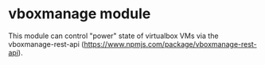 # vboxmanage module

This module can control "power" state of virtualbox VMs via the vboxmanage-rest-api (https://www.npmjs.com/package/vboxmanage-rest-api).

